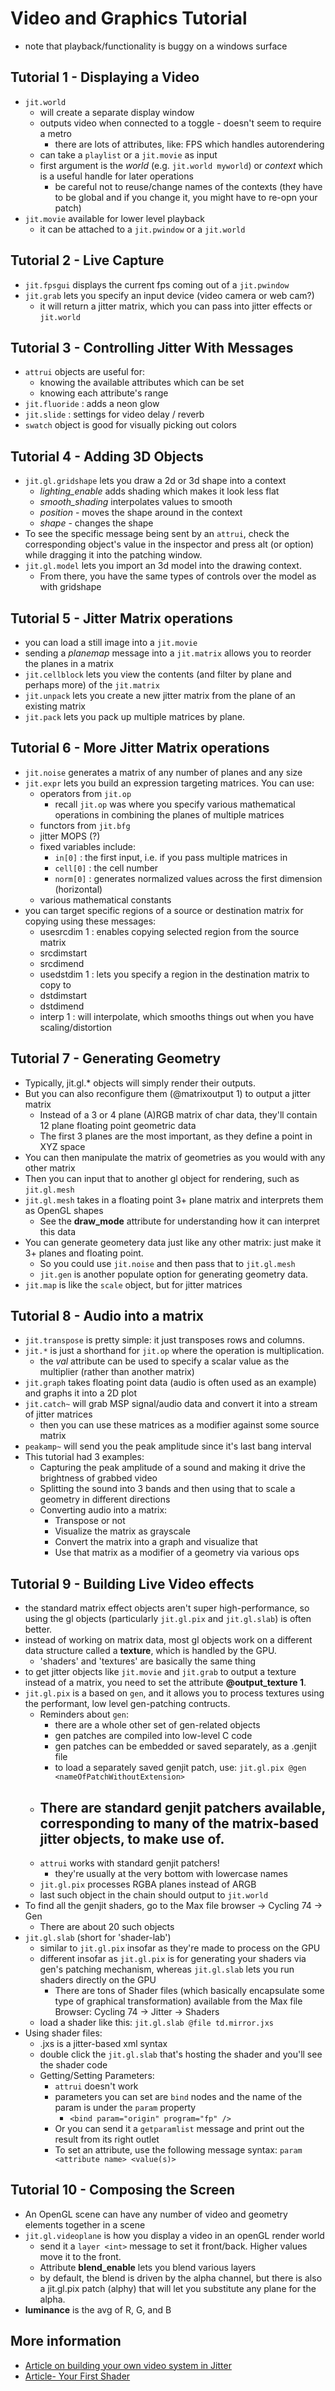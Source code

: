 Video and Graphics Tutorial
===================
- note that playback/functionality is buggy on a windows surface

## Tutorial 1 - Displaying a Video
- `jit.world` 
    - will create a separate display window
    - outputs video when connected to a toggle - doesn't seem to require a metro
        - there are lots of attributes, like: FPS which handles autorendering
    - can take a `playlist` or a `jit.movie` as input
    - first argument is the *world* (e.g. `jit.world myworld`) or *context* which is a useful handle for later operations
        - be careful not to reuse/change names of the contexts (they have to be global and if you change it, you might have to re-opn your patch)
- `jit.movie` available for lower level playback
    - it can be attached to a `jit.pwindow` or a `jit.world`

## Tutorial 2 - Live Capture
- `jit.fpsgui` displays the current fps coming out of a `jit.pwindow`
- `jit.grab` lets you specify an input device (video camera or web cam?)
    - it will return a jitter matrix, which you can pass into jitter effects or `jit.world`

## Tutorial 3 - Controlling Jitter With Messages
- `attrui` objects are useful for:
    - knowing the available attributes which can be set
    - knowing each attribute's range
- `jit.fluoride` : adds a neon glow
- `jit.slide` : settings for video delay / reverb
- `swatch` object is good for visually picking out colors

## Tutorial 4 - Adding 3D Objects
- `jit.gl.gridshape` lets you draw a 2d or 3d shape into a context
    - *lighting_enable* adds shading which makes it look less flat
    - *smooth_shading* interpolates values to smooth
    - *position* - moves the shape around in the context
    - *shape* - changes the shape
- To see the specific message being sent by an `attrui`, check the corresponding object's value in the inspector and press alt (or option) while dragging it into the patching window.
- `jit.gl.model` lets you import an 3d model into the drawing context.
    - From there, you have the same types of controls over the model as with gridshape

## Tutorial 5 - Jitter Matrix operations
- you can load a still image into a `jit.movie`
- sending a *planemap* message into a `jit.matrix` allows you to reorder the planes in a matrix
- `jit.cellblock` lets you view the contents (and filter by plane and perhaps more) of the `jit.matrix`
- `jit.unpack` lets you create a new jitter matrix from the plane of an existing matrix
- `jit.pack` lets you pack up multiple matrices by plane. 

## Tutorial 6 - More Jitter Matrix operations
- `jit.noise` generates a matrix of any number of planes and any size
- `jit.expr` lets you build an expression targeting matrices. You can use:
    - operators from `jit.op`
        - recall `jit.op` was where you specify various mathematical operations in combining the planes of multiple matrices
    - functors from `jit.bfg`
    - jitter MOPS (?)
    - fixed variables include:
        - `in[0]` : the first input, i.e. if you pass multiple matrices in
        - `cell[0]` : the cell number
        - `norm[0]` : generates normalized values across the first dimension (horizontal)
    - various mathematical constants
- you can target specific regions of a source or destination matrix for copying using these messages:
    - usesrcdim 1 : enables copying selected region from the source matrix
    - srcdimstart <x> <y> 
    - srcdimend <x> <y>
    - usedstdim 1 : lets you specify a region in the destination matrix to copy to
    - dstdimstart <x> <y>
    - dstdimend <x> <y>
    - interp 1 : will interpolate, which smooths things out when you have scaling/distortion

## Tutorial 7 - Generating Geometry
- Typically, jit.gl.* objects will simply render their outputs.  
- But you can also reconfigure them (@matrixoutput 1) to output a jitter matrix
    - Instead of a 3 or 4 plane (A)RGB matrix of char data, they'll contain 12 plane floating point geometric data
    - The first 3 planes are the most important, as they define a point in XYZ space
- You can then manipulate the matrix of geometries as you would with any other matrix 
- Then you can input that to another gl object for rendering, such as `jit.gl.mesh`
- `jit.gl.mesh` takes in a floating point 3+ plane matrix and interprets them as OpenGL shapes
    - See the **draw_mode** attribute for understanding how it can interpret this data
- You can generate geometery data just like any other matrix: just make it 3+ planes and floating point.
    - So you could use `jit.noise` and then pass that to `jit.gl.mesh`
    - `jit.gen` is another populate option for generating geometry data.
- `jit.map` is like the `scale` object, but for jitter matrices

## Tutorial 8 - Audio into a matrix
- `jit.transpose` is pretty simple: it just transposes rows and columns.
- `jit.*` is just a shorthand for `jit.op` where the operation is multiplication.
    - the *val* attribute can be used to specify a scalar value as the multiplier (rather than another matrix)
- `jit.graph` takes floating point data (audio is often used as an example) and graphs it into a 2D plot
- `jit.catch~` will grab MSP signal/audio data and convert it into a stream of jitter matrices
    - then you can use these matrices as a modifier against some source matrix 
- `peakamp~` will send you the peak amplitude since it's last bang interval
- This tutorial had 3 examples:
    - Capturing the peak amplitude of a sound and making it drive the brightness of grabbed video
    - Splitting the sound into 3 bands and then using that to scale a geometry in different directions
    - Converting audio into a matrix:
        - Transpose or not
        - Visualize the matrix as grayscale
        - Convert the matrix into a graph and visualize that
        - Use that matrix as a modifier of a geometry via various ops

## Tutorial 9 - Building Live Video effects
- the standard matrix effect objects aren't super high-performance, so using the gl objects (particularly `jit.gl.pix` and `jit.gl.slab`) is often better.
- instead of working on matrix data, most gl objects work on a different data structure called a **texture**, which is handled by the GPU.
    - 'shaders' and 'textures' are basically the same thing
- to get jitter objects like `jit.movie` and `jit.grab` to output a texture instead of a matrix, you need to set the attribute **@output_texture 1**.
- `jit.gl.pix` is a based on `gen`, and it allows you to process textures using the performant, low level gen-patching contructs.
    - Reminders about `gen`:
        - there are a whole other set of gen-related objects
        - gen patches are compiled into low-level C code
        - gen patches can be embedded or saved separately, as a .genjit file
        - to load a separately saved genjit patch, use: `jit.gl.pix @gen <nameOfPatchWithoutExtension>`
    - There are standard genjit patchers available, corresponding to many of the matrix-based jitter objects, to make use of.
        - 
    - `attrui` works with standard genjit patchers!  
        - they're usually at the very bottom with lowercase names
    - `jit.gl.pix` processes RGBA planes instead of ARGB
    - last such object in the chain should output to `jit.world`
- To find all the genjit shaders, go to the Max file browser -> Cycling 74 -> Gen
    - There are about 20 such objects
- `jit.gl.slab` (short for 'shader-lab')
    - similar to `jit.gl.pix` insofar as they're made to process on the GPU
    - different insofar as `jit.gl.pix` is for generating your shaders via gen's patching mechanism, whereas `jit.gl.slab` lets you run shaders directly on the GPU
        - There are tons of Shader files (which basically encapsulate some type of graphical transformation) available from the Max file Browser: Cycling 74 -> Jitter -> Shaders
    - load a shader like this: `jit.gl.slab @file td.mirror.jxs`
- Using shader files:
    - .jxs is a jitter-based xml syntax
    - double click the `jit.gl.slab` that's hosting the shader and you'll see the shader code
    - Getting/Setting Parameters: 
        - `attrui` doesn't work
        - parameters you can set are `bind` nodes and the name of the param is under the `param` property
            - `<bind param="origin" program="fp" />`
        - Or you can send it a `getparamlist` message and print out the result from its right outlet
        - To set an attribute, use the following message syntax: `param <attribute name> <value(s)>`

## Tutorial 10 - Composing the Screen
- An OpenGL scene can have any number of video and geometry elements together in a scene
- `jit.gl.videoplane` is how you display a video in an openGL render world
    - send it a `layer <int>` message to set it front/back.  Higher values move it to the front.
    - Attribute **blend_enable** lets you blend various layers
    - by default, the blend is driven by the alpha channel, but there is also a jit.gl.pix patch (alphy) that will let you substitute any plane for the alpha. 
- **luminance** is the avg of R, G, and B

## More information
- [Article on building your own video system in Jitter](https://cycling74.com/2008/12/22/the-video-processing-system-part-1/)
- [Article- Your First Shader](https://cycling74.com/2007/05/23/your-first-shader/)

